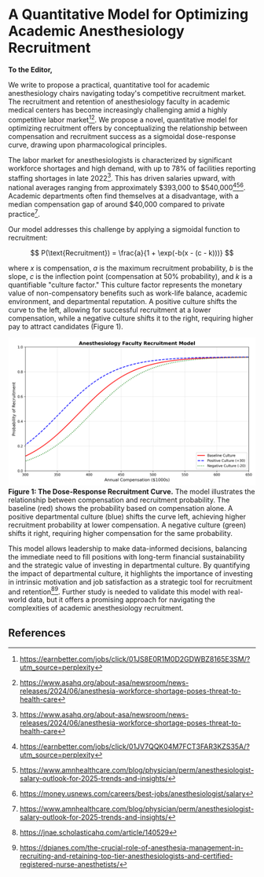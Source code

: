 # A Quantitative Model for Optimizing Academic Anesthesiology Recruitment

**To the Editor,**

We write to propose a practical, quantitative tool for academic anesthesiology chairs navigating today's competitive recruitment market. The recruitment and retention of anesthesiology faculty in academic medical centers has become increasingly challenging amid a highly competitive labor market[^1_2][^1_5]. We propose a novel, quantitative model for optimizing recruitment offers by conceptualizing the relationship between compensation and recruitment success as a sigmoidal dose-response curve, drawing upon pharmacological principles.

The labor market for anesthesiologists is characterized by significant workforce shortages and high demand, with up to 78% of facilities reporting staffing shortages in late 2022[^1_5]. This has driven salaries upward, with national averages ranging from approximately $393,000 to $540,000[^2_1][^2_3][^2_4]. Academic departments often find themselves at a disadvantage, with a median compensation gap of around $40,000 compared to private practice[^2_3].

Our model addresses this challenge by applying a sigmoidal function to recruitment:

$$
P(\text{Recruitment}) = \frac{a}{1 + \exp(-b(x - (c - k)))}
$$

where *x* is compensation, *a* is the maximum recruitment probability, *b* is the slope, *c* is the inflection point (compensation at 50% probability), and *k* is a quantifiable "culture factor." This culture factor represents the monetary value of non-compensatory benefits such as work-life balance, academic environment, and departmental reputation. A positive culture shifts the curve to the left, allowing for successful recruitment at a lower compensation, while a negative culture shifts it to the right, requiring higher pay to attract candidates (Figure 1).

![Recruitment Curve Figure](recruitment_curve_figure.png)
**Figure 1: The Dose-Response Recruitment Curve.** The model illustrates the relationship between compensation and recruitment probability. The baseline (red) shows the probability based on compensation alone. A positive departmental culture (blue) shifts the curve left, achieving higher recruitment probability at lower compensation. A negative culture (green) shifts it right, requiring higher compensation for the same probability.

This model allows leadership to make data-informed decisions, balancing the immediate need to fill positions with long-term financial sustainability and the strategic value of investing in departmental culture. By quantifying the impact of departmental culture, it highlights the importance of investing in intrinsic motivation and job satisfaction as a strategic tool for recruitment and retention[^8_1][^8_5]. Further study is needed to validate this model with real-world data, but it offers a promising approach for navigating the complexities of academic anesthesiology recruitment.

## References

[^1_2]: https://earnbetter.com/jobs/click/01JS8E0R1M0D2GDWBZ8165E3SM/?utm_source=perplexity
[^1_5]: https://www.asahq.org/about-asa/newsroom/news-releases/2024/06/anesthesia-workforce-shortage-poses-threat-to-health-care
[^2_1]: https://earnbetter.com/jobs/click/01JV7QQK04M7FCT3FAR3KZS35A/?utm_source=perplexity
[^2_3]: https://www.amnhealthcare.com/blog/physician/perm/anesthesiologist-salary-outlook-for-2025-trends-and-insights/
[^2_4]: https://money.usnews.com/careers/best-jobs/anesthesiologist/salary
[^8_1]: https://jnae.scholasticahq.com/article/140529
[^8_5]: https://dpianes.com/the-crucial-role-of-anesthesia-management-in-recruiting-and-retaining-top-tier-anesthesiologists-and-certified-registered-nurse-anesthetists/